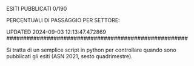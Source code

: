 ESITI PUBBLICATI 0/190 

PERCENTUALI DI PASSAGGIO PER SETTORE:

UPDATED 2024-09-03 12:13:47.472869
###################################################### 

Si tratta di un semplice script in python per controllare quando sono pubblicati gli esiti (ASN 2021, sesto quadrimestre).

